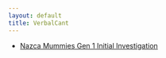 ```yaml
---
layout: default
title: VerbalCant
---
```


- <a href="nazca_mummies.html">Nazca Mummies Gen 1 Initial Investigation</a>

